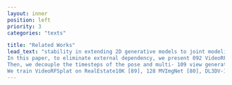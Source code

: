 ```yaml
---
layout: inner
position: left
priority: 3
categories: "texts"

title: "Related Works"
lead_text: "stability in extending 2D generative models to joint modeling 082 due to the modality gap, hindering high-quality generation 083 and alignment between generated images and camera poses. 084 To address this, several stabilization techniques leveraging 085 external models have been proposed. For instance, NVCom- 086 poser [32] leverages Dust3R [70] distillation to improve 087 consistency, while SplatFlow [19] and director3D [33] rely 088 on other 2D models and refinements during sampling. While 089 these help reduce instability, dependency on external models 090 hinders seamless integration into a single model. 091
In this paper, to eliminate external dependency, we present 092 VideoRFSplat, a direct 3DGS generation model that intro- 093 duces an architecture and sampling strategy for jointly gener- 094 ating camera poses and multi-view images when leveraging 095 a video generation model. Our core idea is a dual-stream 096 architecture, side-attaching a dedicated rectified flow-based 097 pose generation model alongside a pre-trained video gener- 098 ation model, jointly trained to generate multi-view image 099 latents and camera poses simultaneously. This side-attached 100 pose diffusion model runs parallel to the video model’s for- 101 ward stream, interacting at specific layers while maintaining 102 separate forward paths. This design minimizes interference 103 between the two modalities, allowing each to specialize inde- 104 pendently and ensuring consistency between poses and multi- 105 view images. Similar to previous approaches [19, 33, 74], a 106 Gaussian splat decoder decodes 3DGS from the generated 107 poses and image latents in a feed-forward fashion. 108
Then, we decouple the timesteps of the pose and multi- 109 view generation models, allowing each to operate at different 110 noise levels independently. Unlike standard approaches that 111 synchronize timesteps and noise levels across modalities, 112 our design permits flexible asynchronous sampling. This 113 approach is motivated by our observation that synchronized 114 denoising of multi-view images and camera poses, particu- 115 larly at early timesteps, leads to mutual ambiguity, increasing 116 uncertainty and causing unstable generation. To mitigate this 117 issue, we design the pose modality—found to be more robust 118 to faster denoising—to undergo a more rapid denoising pro- 119 cess than the images. By doing so, the clearer pose informa- 120 tion effectively reduces the ambiguity in the pose modality, 121 stabilizing the sampling. Furthermore, we propose an asyn- 122 chronous adaptation of Classifier-Free Guidance (CFG) that 123 enables the clearer pose to better guide multi-view image 124 generation. Moreover, the proposed asynchronous sampling 125 strategy with decoupled timesteps naturally extends to the 126 camera conditional generation task. 127
We train VideoRFSplat on RealEstate10K [89], 128 MVImgNet [80], DL3DV-10K [39], and ACID [41] datasets. 129 Notably, VideoRFSplat achieves superior performance 130 without relying on SDS++ refinement [33], surpassing 131 existing text-to-3D direct generation methods that depend 132 on SDS++ [19, 33], demonstrating effectiveness of our 133 approach and eliminating dependencies on external models. 134"
---
```

